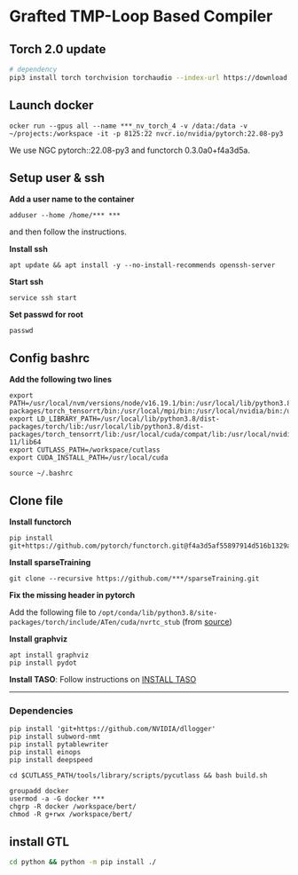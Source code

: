 # Grafted TMP-Loop Based Compiler

## Torch 2.0 update

```bash
# dependency
pip3 install torch torchvision torchaudio --index-url https://download.pytorch.org/whl/cu118 # Due to the old driver version
```

## Launch docker

```shell
ocker run --gpus all --name ***_nv_torch_4 -v /data:/data -v ~/projects:/workspace -it -p 8125:22 nvcr.io/nvidia/pytorch:22.08-py3
```

We use NGC pytorch::22.08-py3 and functorch 0.3.0a0+f4a3d5a.

## Setup user & ssh

**Add a user name to the container**

```shell
adduser --home /home/*** ***
```

and then follow the instructions.

**Install ssh**

```shell
apt update && apt install -y --no-install-recommends openssh-server
```

**Start ssh**

```shell
service ssh start
```

**Set passwd for root**

```
passwd
```



## Config bashrc

**Add the following two lines**

```
export PATH=/usr/local/nvm/versions/node/v16.19.1/bin:/usr/local/lib/python3.8/dist-packages/torch_tensorrt/bin:/usr/local/mpi/bin:/usr/local/nvidia/bin:/usr/local/cuda/bin:/usr/local/sbin:/usr/local/bin:/usr/sbin:/usr/bin:/sbin:/bin:/usr/local/ucx/bin:/opt/tensorrt/bin
export LD_LIBRARY_PATH=/usr/local/lib/python3.8/dist-packages/torch/lib:/usr/local/lib/python3.8/dist-packages/torch_tensorrt/lib:/usr/local/cuda/compat/lib:/usr/local/nvidia/lib:/usr/local/nvidia/lib64:/usr/local/cuda-11/lib64
export CUTLASS_PATH=/workspace/cutlass
export CUDA_INSTALL_PATH=/usr/local/cuda
```

```
source ~/.bashrc
```

## Clone file

**Install functorch**

```
pip install git+https://github.com/pytorch/functorch.git@f4a3d5af55897914d516b1329abf2e7b9e95082d
```

**Install sparseTraining**

```
git clone --recursive https://github.com/***/sparseTraining.git
```

**Fix the missing header in pytorch**

Add the following file to `/opt/conda/lib/python3.8/site-packages/torch/include/ATen/cuda/nvrtc_stub` (from [source](https://github.com/pytorch/pytorch/blob/17540c5c80f5c6cd4e0fee42ec47d881e46f47f9/aten/src/ATen/cuda/nvrtc_stub/ATenNVRTC.h))

**Install graphviz**
```
apt install graphviz
pip install pydot
```

**Install TASO**: 
Follow instructions on [INSTALL TASO](https://github.com/jiazhihao/TASO/blob/master/INSTALL.md)

***
### Dependencies
```shell
pip install 'git+https://github.com/NVIDIA/dllogger'
pip install subword-nmt
pip install pytablewriter
pip install einops
pip install deepspeed
```

```shell
cd $CUTLASS_PATH/tools/library/scripts/pycutlass && bash build.sh
```

```
groupadd docker
usermod -a -G docker ***
chgrp -R docker /workspace/bert/
chmod -R g+rwx /workspace/bert/
```

## install GTL
```bash
cd python && python -m pip install ./
```